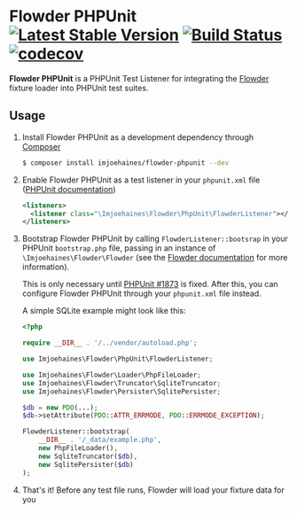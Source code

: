 # Flowder PHPUnit [![Latest Stable Version](https://poser.pugx.org/imjoehaines/flowder-phpunit/v/stable)](https://packagist.org/packages/imjoehaines/flowder-phpunit) [![Build Status](https://travis-ci.org/imjoehaines/flowder-phpunit.svg?branch=master)](https://travis-ci.org/imjoehaines/flowder-phpunit) [![codecov](https://codecov.io/gh/imjoehaines/flowder-phpunit/branch/master/graph/badge.svg)](https://codecov.io/gh/imjoehaines/flowder-phpunit)

**Flowder PHPUnit** is a PHPUnit Test Listener for integrating the [Flowder](https://github.com/imjoehaines/flowder) fixture loader into PHPUnit test suites.

## Usage

1. Install Flowder PHPUnit as a development dependency through [Composer](https://getcomposer.org/)

   ```sh
   $ composer install imjoehaines/flowder-phpunit --dev
   ```

2. Enable Flowder PHPUnit as a test listener in your `phpunit.xml` file ([PHPUnit documentation](https://phpunit.de/manual/current/en/appendixes.configuration.html#appendixes.configuration.test-listeners))

   ```xml
   <listeners>
     <listener class="\Imjoehaines\Flowder\PhpUnit\FlowderListener"></listener>
   </listeners>
   ```

3. Bootstrap Flowder PHPUnit by calling `FlowderListener::bootsrap` in your PHPUnit `bootstrap.php` file, passing in an instance of `\Imjoehaines\Flowder\Flowder` (see the [Flowder documentation](https://github.com/imjoehaines/flowder) for more information).

   This is only necessary until [PHPUnit #1873](https://github.com/sebastianbergmann/phpunit/issues/1873) is fixed. After this, you can configure Flowder PHPUnit through your `phpunit.xml` file instead.

   A simple SQLite example might look like this:

   ```php
   <?php

   require __DIR__ . '/../vendor/autoload.php';

   use Imjoehaines\Flowder\PhpUnit\FlowderListener;

   use Imjoehaines\Flowder\Loader\PhpFileLoader;
   use Imjoehaines\Flowder\Truncator\SqliteTruncator;
   use Imjoehaines\Flowder\Persister\SqlitePersister;

   $db = new PDO(...);
   $db->setAttribute(PDO::ATTR_ERRMODE, PDO::ERRMODE_EXCEPTION);

   FlowderListener::bootstrap(
       __DIR__ . '/_data/example.php',
       new PhpFileLoader(),
       new SqliteTruncator($db),
       new SqlitePersister($db)
   );
   ```

4. That's it! Before any test file runs, Flowder will load your fixture data for you
